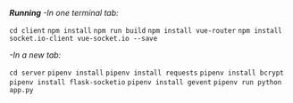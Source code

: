 **_Running_**
_-In one terminal tab:_

`cd client`
`npm install`
`npm run build`
`npm install vue-router`
`npm install socket.io-client vue-socket.io --save`

_-In a new tab:_

`cd server`
`pipenv install`
`pipenv install requests`
`pipenv install bcrypt`
`pipenv install flask-socketio`
`pipenv install gevent`
`pipenv run python app.py`
